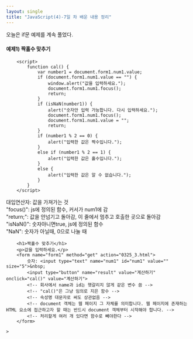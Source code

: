 ```yaml
---
layout: single
title: "JavaScript(4)-7일 차 배운 내용 정리"
---
```


오늘은 if문 예제를 계속 풀었다.

#### 예제1) 짝홀수 맞추기

```
    <script>
        function cal() {
            var number1 = document.form1.num1.value; 
            if (document.form1.num1.value == "") {
                window.alert("값을 입력하세요.");
                document.form1.num1.focus();         
                return;                              
            }
            if (isNaN(number1)) {                    
                alert("숫자만 입력 가능합니다. 다시 입력하세요.");
                document.form1.num1.focus();
                document.form1.num1.value = "";
                return;
            }
            if (number1 % 2 == 0) {
                alert("입력한 값은 짝수입니다.");
            }
            else if (number1 % 2 == 1) {
                alert("입력한 값은 홀수입니다.");
            }
            else {
                alert("입력한 값은 알 수 없습니다.");
            }
        }
    </script>
```
> 
대입연산자: 값을 가져가는 것\
"focus()": js에 정의된 함수, 커서가 num1에 감\
"return;": 값을 안넘기고 돌아감, 이 줄에서 멈추고 호출한 곳으로 돌아감\
"isNaN()": 숫자아니면true, js에 정의된 함수\
"NaN": 숫자가 아닐때, 0으로 나눌 때

```
    <h1>짝홀수 맞추기</h1>
    <p>값을 입력하세요.</p>
    <form name="form1" method="get" action="0325_3.html">
        숫자: <input type="text" name="num1" id="num1" value="" size="5">&nbsp;
        <input type="button" name="result" value="계산하기" onclick="cal()" value="계산하기">
        <!-- 회사에서 name과 id는 헷갈리지 않게 같은 변수 씀 -->
        <!-- "cal()"은 그냥 임의로 지은 함수 -->
        <!-- 속성명 대문자로 써도 상관없음 -->
        <!-- document 객체는 웹 페이지 그 자체를 의미합니다. 웹 페이지에 존재하는 HTML 요소에 접근하고자 할 때는 반드시 document 객체부터 시작해야 합니다. -->
        <!-- 처리할게 여러 개 있다면 함수로 빼야한다 -->
    </form>
```

<!-- num % 5 == 0, 5의 배수 -->
<!-- var a;
        a = undefined
        변수만 선언하고 초기화 값을 지정 안함. -->
<!-- instanceof: 뒤 쪽이 앞 변수에 포함 되냐
        모든 if문은 switch case문으로 못바꾸지만 반대는 가능하므로 if문을 더 자주 씀
        and(곱연산)는 앞이 거짓일 확률 높은걸 두고, or(합연산)는 앞이 참일 확률 높은걸 둔다.(그래야 뒤까지 연산 안하고 빠르게 넘어감) -->
```
>

